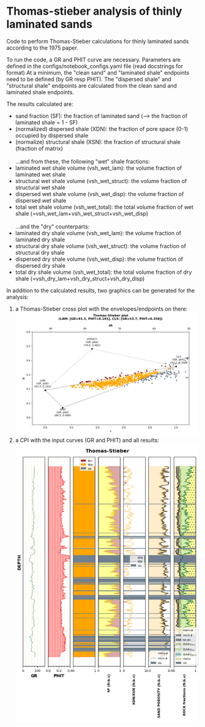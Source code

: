 # Thomas-stieber analysis of thinly laminated sands
Code to perform Thomas-Stieber calculations for thinly laminated sands according to the 1975 paper.

To run the code, a GR and PHIT curve are necessary. Parameters are defined in the configs/notebook_configs.yaml file
(read docstrings for format)
At a minimum, the "clean sand" and "laminated shale" endpoints need to be defined (by GR resp PHIT). The "dispersed shale" 
and "structural shale" endpoints are calculated from the clean sand and laminated shale endpoints. 

The results calculated are:<br>
- sand fraction (SF): the fraction of laminated sand (--> the fraction of laminated shale = 1 - SF)
- (normalized) dispersed shale (XDN): the fraction of pore space (0-1) occupied by dispersed shale
- (normalize) structural shale (XSN): the fraction of structural shale (fraction of matrix)<br>
<br>...and from these, the following "wet" shale fractions:<br>
- laminated wet shale volume (vsh_wet_lam): the volume fraction of laminated wet shale
- structural wet shale volume (vsh_wet_struct): the volume fraction of structural wet shale
- dispersed wet shale volume (vsh_wet_disp): the volume fraction of dispersed wet shale
- total wet shale volume (vsh_wet_total): the total volume fraction of wet shale (=vsh_wet_lam+vsh_wet_struct+vsh_wet_disp)<br>
<br>...and the "dry" counterparts:
- laminated dry shale volume (vsh_wet_lam): the volume fraction of laminated dry shale
- structural dry shale volume (vsh_wet_struct): the volume fraction of structural dry shale
- dispersed dry shale volume (vsh_wet_disp): the volume fraction of dispersed dry shale
- total dry shale volume (vsh_wet_total): the total volume fraction of dry shale (=vsh_dry_lam+vsh_dry_struct+vsh_dry_disp)

In addition to the calculated results, two graphics can be generated for the analysis:
1. a Thomas-Stieber cross plot with the envelopes/endpoints on there:
![TS_crossplot](figs/TS_crossplot.png)
2. a CPI with the input curves (GR and PHIT) and all results:
![TS_cpi](figs/TS_CPI.png)
